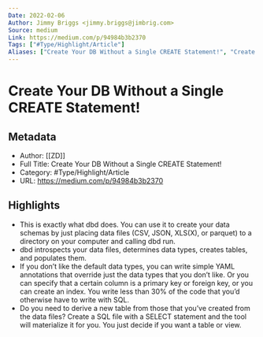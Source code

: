 ```yaml
---
Date: 2022-02-06
Author: Jimmy Briggs <jimmy.briggs@jimbrig.com>
Source: medium
Link: https://medium.com/p/94984b3b2370
Tags: ["#Type/Highlight/Article"]
Aliases: ["Create Your DB Without a Single CREATE Statement!", "Create Your DB Without a Single CREATE Statement!"]
---
```

# Create Your DB Without a Single CREATE Statement!

## Metadata
- Author: [[ZD]]
- Full Title: Create Your DB Without a Single CREATE Statement!
- Category: #Type/Highlight/Article
- URL: https://medium.com/p/94984b3b2370

## Highlights
- This is exactly what dbd does. You can use it to create your data schemas by just placing data files (CSV, JSON, XLS(X), or parquet) to a directory on your computer and calling dbd run.
- dbd introspects your data files, determines data types, creates tables, and populates them.
- If you don’t like the default data types, you can write simple YAML annotations that override just the data types that you don’t like. Or you can specify that a certain column is a primary key or foreign key, or you can create an index. You write less than 30% of the code that you’d otherwise have to write with SQL.
- Do you need to derive a new table from those that you’ve created from the data files? Create a SQL file with a SELECT statement and the tool will materialize it for you. You just decide if you want a table or view.
